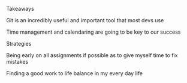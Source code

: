 Takeaways

Git is an incredibly useful and important tool that most devs use

Time management and calendaring are going to be key to our success

Strategies

Being early on all assignments if possible as to give myself time to fix mistakes

Finding a good work to life balance in my every day life
